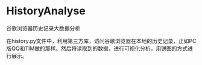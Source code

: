 # HistoryAnalyse
 谷歌浏览器历史记录大数据分析

在history.py文件中，利用第三方库，访问谷歌浏览器在本地的历史记录，正如PC版QQ和TIM做的那样。然后将读取到的数据，进行可视化分析，用饼图的方式进行展示。